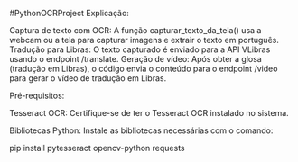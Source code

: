 #PythonOCRProject
Explicação:

Captura de texto com OCR: A função capturar_texto_da_tela() usa a webcam ou a tela para capturar imagens e extrair o texto em português.
Tradução para Libras: O texto capturado é enviado para a API VLibras usando o endpoint /translate.
Geração de vídeo: Após obter a glosa (tradução em Libras), o código envia o conteúdo para o endpoint /video para gerar o vídeo de tradução em Libras.

Pré-requisitos:

Tesseract OCR: Certifique-se de ter o Tesseract OCR instalado no sistema.

Bibliotecas Python: Instale as bibliotecas necessárias com o comando:

pip install pytesseract opencv-python requests
